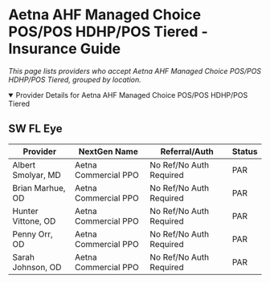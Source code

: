# Aetna AHF Managed Choice POS/POS HDHP/POS Tiered - Insurance Guide

*This page lists providers who accept Aetna AHF Managed Choice POS/POS HDHP/POS Tiered, grouped by location.*

<details open><summary>Provider Details for Aetna AHF Managed Choice POS/POS HDHP/POS Tiered</summary>

## SW FL Eye

| Provider | NextGen Name | Referral/Auth | Status |
|----------|-------------|--------------|--------|
| Albert Smolyar, MD | Aetna Commercial PPO | No Ref/No Auth Required | PAR |
| Brian Marhue, OD | Aetna Commercial PPO | No Ref/No Auth Required | PAR |
| Hunter Vittone, OD | Aetna Commercial PPO | No Ref/No Auth Required | PAR |
| Penny Orr, OD | Aetna Commercial PPO | No Ref/No Auth Required | PAR |
| Sarah Johnson, OD | Aetna Commercial PPO | No Ref/No Auth Required | PAR |

</details>

